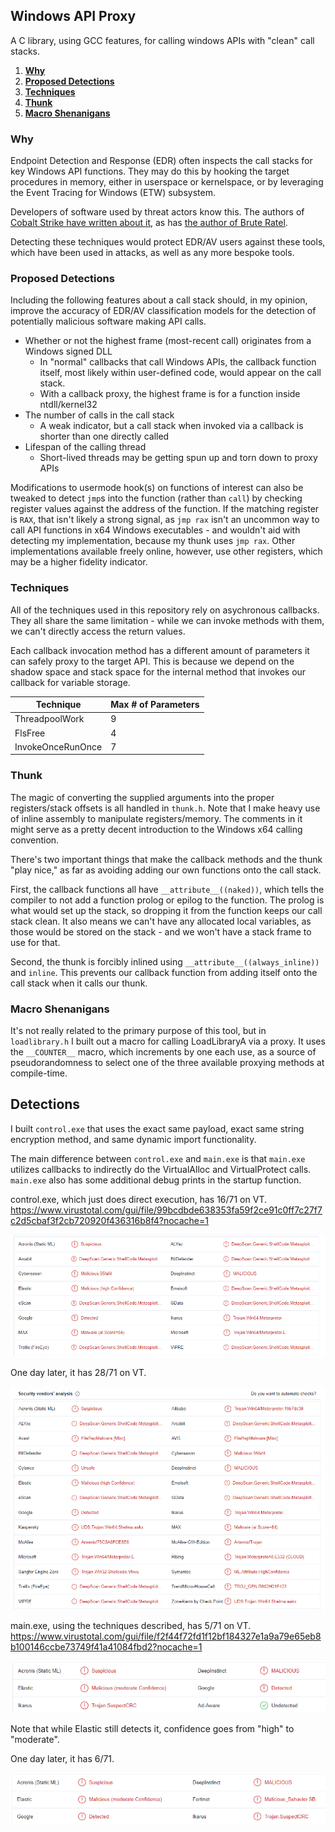 ## Windows API Proxy

A C library, using GCC features, for calling windows APIs with "clean" call stacks.

1. **[Why](#why)**
2. **[Proposed Detections](#proposed-detections)**
1. **[Techniques](#techniques)**
1. **[Thunk](#thunk)**
5. **[Macro Shenanigans](#macro-shenanigans)**


### Why

Endpoint Detection and Response (EDR) often inspects the call stacks for key
Windows API functions. They may do this by hooking the target procedures in
memory, either in userspace or kernelspace, or by leveraging the Event Tracing
for Windows (ETW) subsystem.

Developers of software used by threat actors know this. The authors of
[Cobalt Strike have written about it](https://www.cobaltstrike.com/blog/behind-the-mask-spoofing-call-stacks-dynamically-with-timers/), as has
[the author of Brute Ratel](https://0xdarkvortex.dev/proxying-dll-loads-for-hiding-etwti-stack-tracing/).

Detecting these techniques would protect EDR/AV users against these tools,
which have been used in attacks, as well as any more bespoke tools.

### Proposed Detections

Including the following features about a call stack should, in my opinion,
improve the accuracy of EDR/AV classification models for the detection of
potentially malicious software making API calls.
*   Whether or not the highest frame (most-recent call) originates from a 
    Windows signed DLL
    *   In "normal" callbacks that call Windows APIs, the callback function
        itself, most likely within user-defined code, would appear on the call
        stack.
    *   With a callback proxy, the highest frame is for a function inside
        ntdll/kernel32
*   The number of calls in the call stack
    *   A weak indicator, but a call stack when invoked via a callback is
        shorter than one directly called
*   Lifespan of the calling thread
    * Short-lived threads may be getting spun up and torn down to proxy APIs


Modifications to usermode hook(s) on functions of interest can also be tweaked
to detect `jmp`s into the function (rather than `call`) by checking register
values against the address of the function. If the matching register is `RAX`,
that isn't likely a strong signal, as `jmp rax` isn't an uncommon way to call
API functions in x64 Windows executables - and wouldn't aid with detecting my
implementation, because my thunk uses `jmp rax`. Other implementations
available freely online, however, use other registers, which may be a higher
fidelity indicator.

### Techniques

All of the techniques used in this repository rely on asychronous callbacks.
They all share the same limitation - while we can invoke methods with them,
we can't directly access the return values.

Each callback invocation method has a different amount of parameters it can
safely proxy to the target API. This is because we depend on the shadow space
and stack space for the internal method that invokes our callback for variable
storage.


| Technique         | Max # of Parameters |
|-------------------|---------------------|
| ThreadpoolWork    | 9 |
| FlsFree           | 4 |
| InvokeOnceRunOnce | 7 |

### Thunk

The magic of converting the supplied arguments into the proper registers/stack
offsets is all handled in `thunk.h`. Note that I make heavy use of inline
assembly to manipulate registers/memory. The comments in it might serve as a
pretty decent introduction to the Windows x64 calling convention.

There's two important things that make the callback methods and the thunk "play
nice," as far as avoiding adding our own functions onto the call stack.

First, the callback functions all have `__attribute__((naked))`, which tells
the compiler to not add a function prolog or epilog to the function. The prolog
is what would set up the stack, so dropping it from the function keeps our call
stack clean. It also means we can't have any allocated local variables, as those 
would be stored on the stack - and we won't have a stack frame to use for that.

Second, the thunk is forcibly inlined using `__attribute__((always_inline))`
and `inline`. This prevents our callback function from adding itself onto the
call stack when it calls our thunk.

### Macro Shenanigans

It's not really related to the primary purpose of this tool, but in
`loadlibrary.h` I built out a macro for calling LoadLibraryA via a proxy. It
uses the `__COUNTER__` macro, which increments by one each use, as a source of
pseudorandomness to select one of the three available proxying methods at
compile-time.


## Detections

I built `control.exe` that uses the exact same payload, exact same string
encryption method, and same dynamic import functionality.

The main difference between `control.exe` and `main.exe` is that `main.exe`
utilizes callbacks to indirectly do the VirtualAlloc and VirtualProtect calls.
`main.exe` also has some additional debug prints in the startup function.

control.exe, which just does direct execution, has 16/71 on VT.
https://www.virustotal.com/gui/file/99bcdbde638353fa59f2ce91c0ff7c27f7c2d5cbaf3f2cb720920f436316b8f4?nocache=1


![control virustotal detections](images/control.exe-2023-06-04.png?raw=true)

One day later, it has 28/71 on VT.


![control virustotal detections](images/control.exe-2023-06-05.png?raw=true)


main.exe, using the techniques described, has 5/71 on VT.
https://www.virustotal.com/gui/file/f2f44f72fd1f12bf184327e1a9a79e65eb8b100146ccbe73749f41a41084fbd2?nocache=1


![main virustotal detections](images/main.exe-2023-06-04.png?raw=true)

Note that while Elastic still detects it, confidence goes from "high" to "moderate".

One day later, it has 6/71.


![main virustotal detections](images/main.exe-2023-06-05.png?raw=true)
